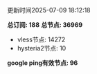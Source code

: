 更新时间2025-07-09 18:12:18

**总订阅: 188**
**总节点: 36969**
- vless节点: 14272
- hysteria2节点: 10

**google ping有效节点: 96**
